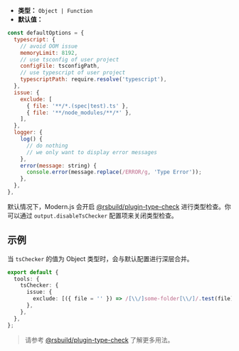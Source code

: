 - **类型：** `Object | Function`
- **默认值：**

```js
const defaultOptions = {
  typescript: {
    // avoid OOM issue
    memoryLimit: 8192,
    // use tsconfig of user project
    configFile: tsconfigPath,
    // use typescript of user project
    typescriptPath: require.resolve('typescript'),
  },
  issue: {
    exclude: [
      { file: '**/*.(spec|test).ts' },
      { file: '**/node_modules/**/*' },
    ],
  },
  logger: {
    log() {
      // do nothing
      // we only want to display error messages
    },
    error(message: string) {
      console.error(message.replace(/ERROR/g, 'Type Error'));
    },
  },
},
```

默认情况下，Modern.js 会开启 [@rsbuild/plugin-type-check](https://rsbuild.dev/zh/plugins/list/plugin-type-check) 进行类型检查。你可以通过 `output.disableTsChecker` 配置项来关闭类型检查。

## 示例

当 `tsChecker` 的值为 Object 类型时，会与默认配置进行深层合并。

```ts
export default {
  tools: {
    tsChecker: {
      issue: {
        exclude: [({ file = '' }) => /[\\/]some-folder[\\/]/.test(file)],
      },
    },
  },
};
```

> 请参考 [@rsbuild/plugin-type-check](https://rsbuild.dev/zh/plugins/list/plugin-type-check) 了解更多用法。
